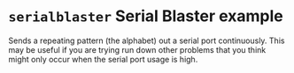 # `serialblaster` Serial Blaster example

Sends a repeating pattern (the alphabet) out a serial port continuously.
This may be useful if you are trying run down other problems that you
think might only occur when the serial port usage is high.
